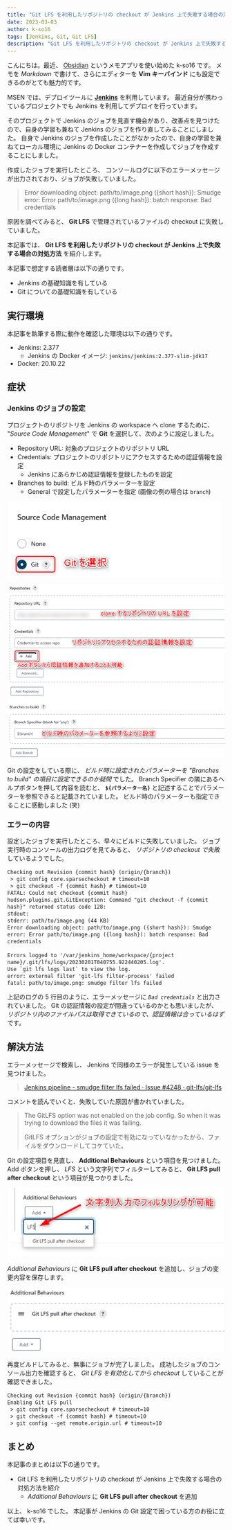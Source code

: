 ```yaml
---
title: "Git LFS を利用したリポジトリの checkout が Jenkins 上で失敗する場合の対処法"
date: 2023-03-03
author: k-so16
tags: [Jenkins, Git, Git LFS]
description: "Git LFS を利用したリポジトリの checkout が Jenkins 上で失敗する場合の対処方法を紹介します。"
---
```


こんにちは。最近、 [Obsidian](https://obsidian.md/) というメモアプリを使い始めた k-so16 です。
メモを *Markdown* で書けて、さらにエディターを **Vim キーバインド** にも設定できるのがとても魅力的です。

MSEN では、デプロイツールに **[Jenkins](https://www.jenkins.io/)** を利用しています。
最近自分が携わっているプロジェクトでも Jenkins を利用してデプロイを行っています。

そのプロジェクトで Jenkins のジョブを見直す機会があり、改善点を見つけたので、自身の学習も兼ねて Jenkins のジョブを作り直してみることにしました。
自身で Jenkins のジョブを作成したことがなかったので、自身の学習を兼ねてローカル環境に Jenkins の Docker コンテナーを作成してジョブを作成することにしました。

作成したジョブを実行したところ、 コンソールログに以下のエラーメッセージが出力されており、ジョブが失敗していました。

> Error downloading object: path/to/image.png ({short hash}): Smudge error: Error path/to/image.png ({long hash}): batch response: Bad credentials

原因を調べてみると、 **Git LFS** で管理されているファイルの checkout に失敗していました。

本記事では、 **Git LFS を利用したリポジトリの checkout が Jenkins 上で失敗する場合の対処方法** を紹介します。

本記事で想定する読者層は以下の通りです。

- Jenkins の基礎知識を有している
- Git についての基礎知識を有している

## 実行環境

本記事を執筆する際に動作を確認した環境は以下の通りです。

- Jenkins: 2.377
    - Jenkins の Docker イメージ: `jenkins/jenkins:2.377-slim-jdk17`
- Docker: 20.10.22

## 症状

### Jenkins のジョブの設定

プロジェクトのリポジトリを Jenkins の workspace へ clone するために、 "*Source Code Management*" で **Git** を選択して、次のように設定しました。

- Repository URL: 対象のプロジェクトのリポジトリ URL
- Credentials: プロジェクトのリポジトリにアクセスするための認証情報を設定
    - Jenkins にあらかじめ認証情報を登録したものを設定
- Branches to build: ビルド時のパラメーターを設定
    - General で設定したパラメーターを指定 (画像の例の場合は `branch`)

![Source Code Management で Git を選択](./images/source-code-management.png)

![Git の設定](./images/jenkins-job-git-config.png)

Git の設定をしている際に、 *ビルド時に設定されたパラメーターを "Branches to build" の項目に設定できるのか疑問* でした。
Branch Specifier の隣にあるヘルプボタンを押して内容を読むと、 **`${パラメーター名}`** と記述することでパラメーターを参照できると記載されていました。
ビルド時のパラメーターも指定できることに感動しました (笑)

### エラーの内容

設定したジョブを実行したところ、早々にビルドに失敗していました。
ジョブ実行時のコンソールの出力ログを見てみると、 *リポジトリの checkout で失敗* しているようでした。

```{numberLines:1}:title=コンソールログに出力されたエラーメッセージ
Checking out Revision {commit hash} (origin/{branch})
 > git config core.sparsecheckout # timeout=10
 > git checkout -f {commit hash} # timeout=10
FATAL: Could not checkout {commit hash}
hudson.plugins.git.GitException: Command "git checkout -f {commit hash}" returned status code 128:
stdout:
stderr: path/to/image.png (44 KB)
Error downloading object: path/to/image.png ({short hash}): Smudge error: Error path/to/image.png ({long hash}): batch response: Bad credentials

Errors logged to '/var/jenkins_home/workspace/{project name}/.git/lfs/logs/20230201T040755.922440205.log'.
Use `git lfs logs last` to view the log.
error: external filter 'git-lfs filter-process' failed
fatal: path/to/image.png: smudge filter lfs failed
```

上記のログの 5 行目のように、エラーメッセージに *`Bad credentials`* と出力されていました。
Git の認証情報の設定が間違っているのかとも思いましたが、 *リポジトリ内のファイルパスは取得できているので、認証情報は合っているはず* です。

## 解決方法

エラーメッセージで検索し、 Jenkins で同様のエラーが発生している issue を見つけました。

> [Jenkins pipeline - smudge filter lfs failed · Issue #4248 · git-lfs/git-lfs](https://github.com/git-lfs/git-lfs/issues/4248)

コメントを読んでいくと、失敗していた原因が書かれていました。

> The GitLFS option was not enabled on the job config. So when it was trying to download the files it was failing.
>
> GitLFS オプションがジョブの設定で有効になっていなかったから、ファイルをダウンロードしてコケていた。

Git の設定項目を見直し、 **Additional Behaviours** という項目を見つけました。
Add ボタンを押し、 *LFS* という文字列でフィルターしてみると、 **Git LFS pull after checkout** という項目が見つかりました。

![Additional Behaviours の項目から LFS という文字列でフィルター](./images/enable-git-lfs.png)

*Additional Behaviours* に **Git LFS pull after checkout** を追加し、ジョブの変更内容を保存します。

![Additional Behaviours に Git LFS pull after checkout を追加](./images/fixed-git-config.png)

再度ビルドしてみると、無事にジョブが完了しました。
成功したジョブのコンソール出力を確認すると、 *Git LFS を有効化してから checkout* していることが確認できました。

```{numberLines:1}{2}:title=成功時のコンソールログの抜粋
Checking out Revision {commit hash} (origin/{branch})
Enabling Git LFS pull
 > git config core.sparsecheckout # timeout=10
 > git checkout -f {commit hash} # timeout=10
 > git config --get remote.origin.url # timeout=10
```

## まとめ

本記事のまとめは以下の通りです。

- Git LFS を利用したリポジトリの checkout が Jenkins 上で失敗する場合の対処方法を紹介
    - *Additional Behaviours* に **Git LFS pull after checkout** を追加

以上、 k-so16 でした。
本記事が Jenkins の Git 設定で困っている方のお役に立てば幸いです。
